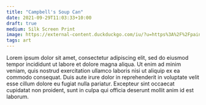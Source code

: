 ```yaml
---
title: "Campbell's Soup Can"
date: 2021-09-29T11:03:33+10:00
draft: true
medium: Silk Screen Print
image: https://external-content.duckduckgo.com/iu/?u=https%3A%2F%2Fpaintingandframe.com%2Fart-imgs%2Fandy_warhol%2Fcampbell_s_soup_pepper_pot-19440.jpg&f=1&nofb=1
tags: art
---
```


Lorem ipsum dolor sit amet, consectetur adipiscing elit, sed do eiusmod tempor incididunt ut labore et dolore magna aliqua. Ut enim ad minim veniam, quis nostrud exercitation ullamco laboris nisi ut aliquip ex ea commodo consequat. Duis aute irure dolor in reprehenderit in voluptate velit esse cillum dolore eu fugiat nulla pariatur. Excepteur sint occaecat cupidatat non proident, sunt in culpa qui officia deserunt mollit anim id est laborum.
